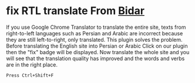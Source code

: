 # fix RTL translate From [Bidar](https://bidar.app)

If you use Google Chrome Translator to translate the entire site, texts from right-to-left languages such as Persian and Arabic are incorrect because they are still left-to-right, only translated.
This plugin solves the problem.
Before translating the English site into Persian or Arabic
Click on our plugin then the "fix" badge will be displayed. Now translate the whole site and you will see that the translation quality has improved and the words and verbs are in the right place.

```Press Ctrl+Shift+F```
